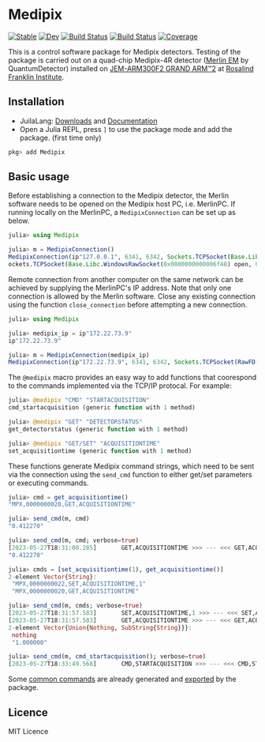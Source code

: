 # Medipix

[![Stable](https://img.shields.io/badge/docs-stable-blue.svg)](https://chenspc.github.io/Medipix.jl/stable)
[![Dev](https://img.shields.io/badge/docs-dev-blue.svg)](https://chenspc.github.io/Medipix.jl/dev)
[![Build Status](https://github.com/chenspc/Medipix.jl/workflows/CI/badge.svg)](https://github.com/chenspc/Medipix.jl/actions)
[![Build Status](https://ci.appveyor.com/api/projects/status/github/chenspc/Medipix.jl?svg=true)](https://ci.appveyor.com/project/chenspc/Medipix-jl)
[![Coverage](https://codecov.io/gh/chenspc/Medipix.jl/branch/master/graph/badge.svg)](https://codecov.io/gh/chenspc/Medipix.jl)

This is a control software package for Medipix detectors. Testing of the package is carried out on a quad-chip Medipix-4R detector ([Merlin EM](https://quantumdetectors.com/products/merlinem/) by QuantumDetector) installed on [JEM-ARM300F2 GRAND ARM™2](https://www.jeol.co.jp/en/products/detail/JEM-ARM300F2.html) at [Rosalind Franklin Institute](https://www.rfi.ac.uk/about/).

## Installation

* JuilaLang: [Downloads](https://julialang.org/downloads/) and [Documentation](https://docs.julialang.org/)
* Open a Julia REPL, press `]` to use the package mode and add the package. (first time only)

```julia
pkg> add Medipix
```

## Basic usage

Before establishing a connection to the Medipix detector, the Merlin software needs to be opened on the Medipix host PC, i.e. MerlinPC. If running locally on the MerlinPC, a `MedipixConnection` can be set up as below.

```julia
julia> using Medipix

julia> m = MedipixConnection()
MedipixConnection(ip"127.0.0.1", 6341, 6342, Sockets.TCPSocket(Base.Libc.WindowsRawSocket(0x0000000000006dc8) open, 0 bytes waiting), S
ockets.TCPSocket(Base.Libc.WindowsRawSocket(0x0000000000006f48) open, 0 bytes waiting), String[])

```

Remote connection from another computer on the same network can be achieved by supplying the MerlinPC's IP address. Note that only one connection is allowed by the Merlin software. Close any existing connection using the function `close_connection` before attempting a new connection. 

```julia
julia> using Medipix

julia> medipix_ip = ip"172.22.73.9"
ip"172.22.73.9"

julia> m = MedipixConnection(medipix_ip)
MedipixConnection(ip"172.22.73.9", 6341, 6342, Sockets.TCPSocket(RawFD(26) open, 0 bytes waiting), Sockets.TCPSocket(RawFD(27) open, 0 bytes waiting), String[])
```

The `@medipix` macro provides an easy way to add functions that coorespond to the commands implemented via the TCP/IP protocal. For example: 

```julia
julia> @medipix "CMD" "STARTACQUISITION"
cmd_startacquisition (generic function with 1 method)

julia> @medipix "GET" "DETECTORSTATUS"
get_detectorstatus (generic function with 1 method)

julia> @medipix "GET/SET" "ACQUISITIONTIME"
set_acquisitiontime (generic function with 1 method)
```

These functions generate Medipix command strings, which need to be sent via the connection using the `send_cmd` function to either get/set parameters or executing commands.

```julia
julia> cmd = get_acquisitiontime()
"MPX,0000000020,GET,ACQUISITIONTIME"

julia> send_cmd(m, cmd)
"0.412270"

julia> send_cmd(m, cmd; verbose=true)
[2023-05-27T18:31:00.285]       GET,ACQUISITIONTIME >>> --- <<< GET,ACQUISITIONTIME,0.412270,0
"0.412270"

julia> cmds = [set_acquisitiontime(1), get_acquisitiontime()]
2-element Vector{String}:
 "MPX,0000000022,SET,ACQUISITIONTIME,1"
 "MPX,0000000020,GET,ACQUISITIONTIME"

julia> send_cmd(m, cmds; verbose=true)
[2023-05-27T18:31:57.583]       SET,ACQUISITIONTIME,1 >>> --- <<< SET,ACQUISITIONTIME,0
[2023-05-27T18:31:57.583]       GET,ACQUISITIONTIME >>> --- <<< GET,ACQUISITIONTIME,1.000000,0
2-element Vector{Union{Nothing, SubString{String}}}:
 nothing
 "1.000000"

julia> send_cmd(m, cmd_startacquisition(); verbose=true)
[2023-05-27T18:33:49.568]       CMD,STARTACQUISITION >>> --- <<< CMD,STARTACQUISITION,0
```
Some [common commands](https://github.com/chenspc/Medipix.jl/blob/1a3bb23a1e7d23aa94599237ab63d071ae4825ab/src/Medipix.jl#LL76C1-L103C37) are already generated and [exported](https://github.com/chenspc/Medipix.jl/blob/1a3bb23a1e7d23aa94599237ab63d071ae4825ab/src/Medipix.jl#LL18C1-L45C48) by the package.

## Licence
MIT Licence